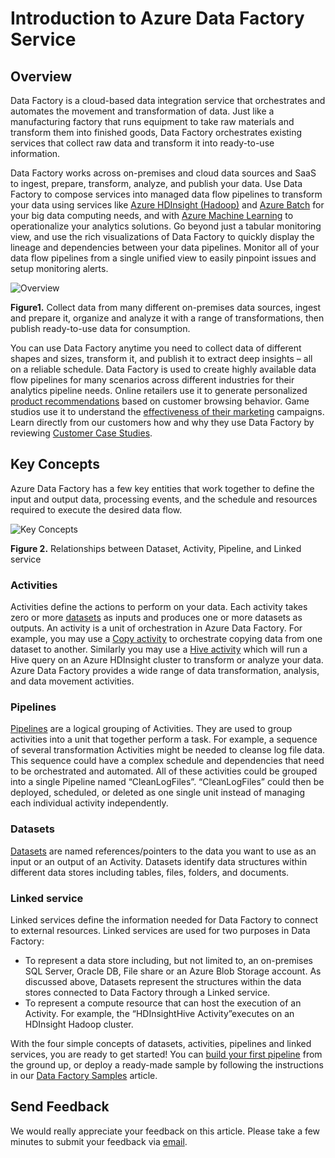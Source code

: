 <properties 
	pageTitle="Introduction to Azure Data Factory" 
	description="Learn how you can use the Azure Data Factory service to compose data processing, data storage and data movement services to create pipelines that produce trusted information." 
	services="data-factory" 
	documentationCenter="" 
	authors="spelluru" 
	manager="jhubbard" 
	editor="monicar"/>

<tags 
	ms.service="data-factory" 
	ms.workload="data-services" 
	ms.tgt_pltfrm="na" 
	ms.devlang="na" 
	ms.topic="get-started-article" 
	ms.date="08/05/2015" 
	ms.author="spelluru"/>

# Introduction to Azure Data Factory Service

## Overview
Data Factory is a cloud-based data integration service that orchestrates and automates the movement and transformation of data. Just like a manufacturing factory that runs equipment to take raw materials and transform them into finished goods, Data Factory orchestrates existing services that collect raw data and transform it into ready-to-use information. 

Data Factory works across on-premises and cloud data sources and SaaS to ingest, prepare, transform, analyze, and publish your data.  Use Data Factory to compose services into managed data flow pipelines to transform your data using services like [Azure HDInsight (Hadoop)](http://azure.microsoft.com/documentation/services/hdinsight/) and [Azure Batch](http://azure.microsoft.com/documentation/services/batch/) for your big data computing needs, and with [Azure Machine Learning](http://azure.microsoft.com/documentation/services/machine-learning/) to operationalize your analytics solutions.  Go beyond just a tabular monitoring view, and use the rich visualizations of Data Factory to quickly display the lineage and dependencies between your data pipelines. Monitor all of your data flow pipelines from a single unified view to easily pinpoint issues and setup monitoring alerts.

![Overview](./media/data-factory-introduction/data-factory-overview.png)

**Figure1.** Collect data from many different on-premises data sources, ingest and prepare it, organize and analyze it with a range of transformations, then publish ready-to-use data for consumption.

You can use Data Factory anytime you need to collect data of different shapes and sizes, transform it, and publish it to extract deep insights – all on a reliable schedule. Data Factory is used to create highly available data flow pipelines for many scenarios across different industries for their analytics pipeline needs.  Online retailers use it to generate personalized [product recommendations](data-factory-product-reco-usecase.md) based on customer browsing behavior. Game studios use it to understand the [effectiveness of their marketing](data-factory-customer-profiling-usecase.md) campaigns. Learn directly from our customers how and why they use Data Factory by reviewing [Customer Case Studies](data-factory-customer-case-studies.md). 

## Key Concepts

Azure Data Factory has a few key entities that work together to define the input and output data, processing events, and the schedule and resources required to execute the desired data flow.

![Key Concepts](./media/data-factory-introduction/key-concepts.png)

**Figure 2.** Relationships between Dataset, Activity, Pipeline, and Linked service


### Activities
Activities define the actions to perform on your data. Each activity takes zero or more [datasets](data-factory-create-datasets.md) as inputs and produces one or more datasets as outputs. An activity is a unit of orchestration in Azure Data Factory. For example, you may use a [Copy activity](data-factory-data-movement-activities.md) to orchestrate copying data from one dataset to another. Similarly you may use a [Hive activity](data-factory-data-transformation-activities.md) which will run a Hive query on an Azure HDInsight cluster to transform or analyze your data. Azure Data Factory provides a wide range of data transformation, analysis, and data movement activities. 

### Pipelines
[Pipelines](data-factory-create-pipelines.md) are a logical grouping of Activities. They are used to group activities into a unit that together perform a task. For example, a sequence of several transformation Activities might be needed to cleanse log file data.  This sequence could have a complex schedule and dependencies that need to be orchestrated and automated. All of these activities could be grouped into a single Pipeline named “CleanLogFiles”.  “CleanLogFiles” could then be deployed, scheduled, or deleted as one single unit  instead of managing each individual activity independently.

### Datasets
[Datasets](data-factory-create-datasets.md) are named references/pointers to the data you want to use as an input or an output of an Activity. Datasets identify data structures within different data stores including tables, files, folders, and documents.

### Linked service
Linked services define the information needed for Data Factory to connect to external resources.  Linked services are used for two purposes in Data Factory:

- To represent a data store  including, but not limited to, an on-premises SQL Server, Oracle DB, File share or an Azure Blob Storage account.   As discussed above, Datasets represent the structures within the data stores connected to Data Factory through a Linked service.
- To represent a compute resource that can host the execution of an Activity.  For example, the “HDInsightHive Activity”executes on an HDInsight Hadoop cluster.

With the four simple concepts of datasets, activities, pipelines and linked services, you are ready to get started!  You can [build your first pipeline](data-factory-build-your-first-pipeline.md)  from the ground up, or deploy a ready-made sample by following the instructions in our [Data Factory Samples](data-factory-samples.md) article. 

## Send Feedback
We would really appreciate your feedback on this article. Please take a few minutes to submit your feedback via [email](mailto:adfdocfeedback@microsoft.com?subject=data-factory-introduction.md).  




